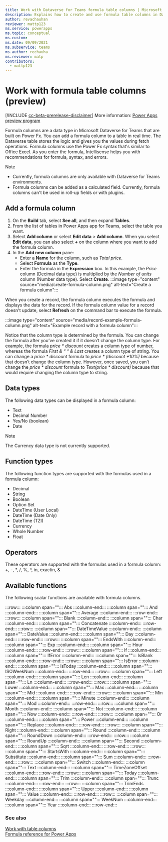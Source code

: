 ```yaml
---
title: Work with Dataverse for Teams formula table columns | Microsoft Docs
description: Explains how to create and use formula table columns in Dataverse for Teams.
author: revachauhan
reviewer: mattp123
ms.service: powerapps
ms.topic: conceptual
ms.custom: 
ms.date: 09/09/2021
ms.subservice: teams
ms.author: rechauha
ms.reviewer: matp
contributors:
  - mattp123
---
```


# Work with formula table columns (preview)

[!INCLUDE [cc-beta-prerelease-disclaimer](../includes/cc-beta-prerelease-disclaimer.md)] More information: [Power Apps preview program](/power-platform/admin/preview-environments)

Formula columns are a data type in Microsoft Dataverse for Teams that are built on Power Fx. You can add a formula column to a table in real time. The Dataverse table stores the logic and gives you the values during fetch operations. Formula columns use the Power Fx syntax that's similar to Office Excel. As you enter the formula, Intellisense helps you with recommendations for formula, syntax, and errors.

> [!NOTE]
> - Currently, formula columns are only available with Dataverse for Teams environments.
> - Formula columns can be added as a calculated field. Currently, formula columns can't be used in roll-up fields or with plugins.

## Add a formula column

1. On the **Build** tab, select **See all**, and then expand **Tables**.
1. From the list of tables in Power Apps app for Teams, select the table you want.
1. Select **Add column** or select **Edit data** > **Add column**. When you select **Edit data**, you can also select **+** on the column where you want to add the formula column.
1. In the **Add new column** pane: 
   - Enter a **Name** for the column, such as *Total price*.
   - Select **Formula** as the **Type**.
   - Enter the formula in the **Expression** box. In this example, the *Price* column (Decimal data type) is multiplied by the *Number of units* column (Number data type).  Select **Create**.
   :::image type="content" source="media/create-formula-column.png" alt-text="Create a formula column":::

When you create a record, the formula column executes the formula and displays the data for the record. If the formula column value for a record doesn't update, select **Refresh** on the command bar to execute the formula.

:::image type="content" source="media/record-example-formula-column.png" alt-text="Example record with a formula column":::

Notice that the column type is determined by the formula. You can change the formula after you’ve created it if it doesn’t change the column type. For example, the formula *price * discount* creates a column type of number, whereas the formula *First & “ “ & Last* creates a column type of string. You can change a *price * discount* formula to  *price * (discount +10%)* because that doesn’t change the column type. However, once saved, you can’t change the *price * discount* formula to  *Text(price * discount)* because that would require changing the column type to string.

## Data types

The following data types can be displayed in a formula column:

- Text
- Decimal Number
- Yes/No (boolean)
- Date

> [!NOTE]
> The Currency data type is not currently supported.

## Function types

The following function types are supported with the formulas used in a formula column:

- Decimal
- String
- Boolean
- Option Set
- DateTime (User Local)
- DateTime (Date Only)
- DateTime (TZI)
- Currency
- Whole Number
- Float

## Operators

These  operators are supported with the formulas used in a formula column: <br />
+, -, *, /, %, ^, in, exactin, &

## Available functions 

The following scalar functions are available with formula columns.

:::row:::
   :::column span="":::
      Abs
   :::column-end:::
   :::column span="":::
      And
   :::column-end:::
   :::column span="":::
      Average
   :::column-end:::
:::row-end:::
:::row:::
   :::column span="":::
      Blank
   :::column-end:::
   :::column span="":::
      Char
   :::column-end:::
   :::column span="":::
      Concatenate
   :::column-end:::
:::row-end:::
:::row:::
   :::column span="":::
      DateTimeValue
   :::column-end:::
   :::column span="":::
      DateValue
   :::column-end:::
   :::column span="":::
      Day
   :::column-end:::
:::row-end:::
:::row:::
   :::column span="":::
      EndsWith
   :::column-end:::
   :::column span="":::
      Exp
   :::column-end:::
   :::column span="":::
      Hour
   :::column-end:::
:::row-end:::
:::row:::
   :::column span="":::
      If
   :::column-end:::
   :::column span="":::
      IfError
   :::column-end:::
   :::column span="":::
      IsBlank
   :::column-end:::
:::row-end:::
:::row:::
   :::column span="":::
      IsError
   :::column-end:::
   :::column span="":::
      IsToday
   :::column-end:::
   :::column span="":::
      ISOWeekNum
   :::column-end:::
:::row-end:::
:::row:::
   :::column span="":::
      Left
   :::column-end:::
   :::column span="":::
      Len
   :::column-end:::
   :::column span="":::
      Ln
   :::column-end:::
:::row-end:::
:::row:::
   :::column span="":::
      Lower
   :::column-end:::
   :::column span="":::
      Max
   :::column-end:::
   :::column span="":::
      Mid
   :::column-end:::
:::row-end:::
:::row:::
   :::column span="":::
      Min
   :::column-end:::
   :::column span="":::
      Minute
   :::column-end:::
   :::column span="":::
      Mod
   :::column-end:::
:::row-end:::
:::row:::
   :::column span="":::
      Month
   :::column-end:::
   :::column span="":::
      Not
   :::column-end:::
   :::column span="":::
      Now
   :::column-end:::
:::row-end:::
:::row:::
   :::column span="":::
      Or
   :::column-end:::
   :::column span="":::
      Power
   :::column-end:::
   :::column span="":::
      Replace
   :::column-end:::
:::row-end:::
:::row:::
   :::column span="":::
      Right
   :::column-end:::
   :::column span="":::
      Round
   :::column-end:::
   :::column span="":::
      RoundDown
   :::column-end:::
:::row-end:::
:::row:::
   :::column span="":::
      RoundUp
   :::column-end:::
   :::column span="":::
      Second
   :::column-end:::
   :::column span="":::
      Sqrt
   :::column-end:::
:::row-end:::
:::row:::
   :::column span="":::
      StartsWith
   :::column-end:::
   :::column span="":::
      Substitute
   :::column-end:::
   :::column span="":::
      Sum
   :::column-end:::
:::row-end:::
:::row:::
   :::column span="":::
      Switch
   :::column-end:::
   :::column span="":::
      Text
   :::column-end:::
   :::column span="":::
      TimeZoneOffset
   :::column-end:::
:::row-end:::
:::row:::
   :::column span="":::
      Today
   :::column-end:::
   :::column span="":::
      Trim
   :::column-end:::
   :::column span="":::
      Trunc
   :::column-end:::
:::row-end:::
:::row:::
   :::column span="":::
      TrimEnds
   :::column-end:::
   :::column span="":::
      Upper
   :::column-end:::
   :::column span="":::
      Value
   :::column-end:::
:::row-end:::
:::row:::
   :::column span="":::
      Weekday
   :::column-end:::
   :::column span="":::
      WeekNum
   :::column-end:::
   :::column span="":::
      Year
   :::column-end:::
:::row-end:::

### See also

[Work with table columns](table-columns.md) <br />
[Formula reference for Power Apps](../maker/canvas-apps/formula-reference.md)
